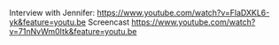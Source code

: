 Interview with Jennifer:
https://www.youtube.com/watch?v=FlaDXKL6-yk&feature=youtu.be
Screencast
https://www.youtube.com/watch?v=71nNvWm0Itk&feature=youtu.be